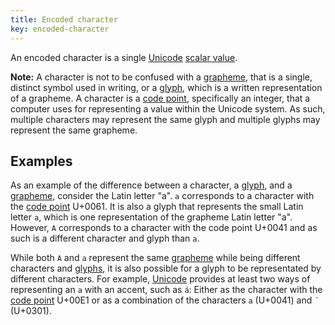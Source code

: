 ```yaml
---
title: Encoded character
key: encoded-character
---
```


An encoded character is a single [Unicode](http://unicode.org/) [scalar value](http://unicode.org/glossary/#unicode_scalar_value).

**Note:** A character is not to be confused with a [grapheme](https://en.wikipedia.org/wiki/Grapheme), that is a single, distinct symbol used in writing, or a [glyph](https://en.wikipedia.org/wiki/Glyph), which is a written representation of a grapheme.
A character is a [code point](http://unicode.org/glossary/#code_point), specifically an integer, that a computer uses for representing a value within the Unicode system. 
As such, multiple characters may represent the same glyph and multiple glyphs may represent the same grapheme.

## Examples

 As an example of the difference between a character, a [glyph](https://en.wikipedia.org/wiki/Glyph), and a [grapheme](https://en.wikipedia.org/wiki/Grapheme), consider the Latin letter "a". `a` corresponds to a character with the [code point](http://unicode.org/glossary/#code_point) U+0061. It is also a glyph that represents the small Latin letter `a`, which is one representation of the grapheme Latin letter "a". However, `A` corresponds to a character with the code point U+0041 and as such is a different character and glyph than `a`.

While both `A` and `a` represent the same [grapheme](https://en.wikipedia.org/wiki/Grapheme) while being different characters and [glyphs](https://en.wikipedia.org/wiki/Glyph), it is also possible for a glyph to be representated by different characters. For example, [Unicode](http://unicode.org/) provides at least two ways of representing an `a` with an accent, such as `á`: Either as the character with the [code point](http://unicode.org/glossary/#code_point) U+00E1 or as a combination of the characters `a` (U+0041) and `´` (U+0301).
